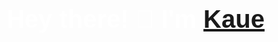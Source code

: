 <h1 align="center" style="font-family: 'Impact', sans-serif; color: white; font-size: 40px;">Hey there! 👋 I'm <a href="https://tryhackme.com/p/coquinhared3/"><bold>Kaue</bold></a>.</h1>

<!--
**KrnL777/KrnL777** is a ✨ _special_ ✨ repository because its `README.md` (this file) appears on your GitHub profile.

Here are some ideas to get you started:

- 🔭 I’m currently working on ...
- 🌱 I’m currently learning ...
- 👯 I’m looking to collaborate on ...
- 🤔 I’m looking for help with ...
- 💬 Ask me about ...
- 📫 How to reach me: ...
- 😄 Pronouns: ...
- ⚡ Fun fact: ...
-->
